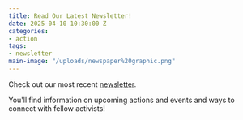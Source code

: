 ```yaml
---
title: Read Our Latest Newsletter!
date: 2025-04-10 10:30:00 Z
categories:
- action
tags:
- newsletter
main-image: "/uploads/newspaper%20graphic.png"
---
```


Check out our most recent [newsletter](https://mailchi.mp/91b465ac3598/2025-4-10-indivisiblelab-newsletter-10350831).

You'll find information on upcoming actions and events and ways to connect with fellow activists! 